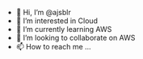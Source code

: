 - 👋 Hi, I’m @ajsblr
- 👀 I’m interested in Cloud
- 🌱 I’m currently learning AWS
- 💞️ I’m looking to collaborate on AWS
- 📫 How to reach me ...

<!---
ajsblr/ajsblr is a ✨ special ✨ repository because its `README.md` (this file) appears on your GitHub profile.
You can click the Preview link to take a look at your changes.
--->
